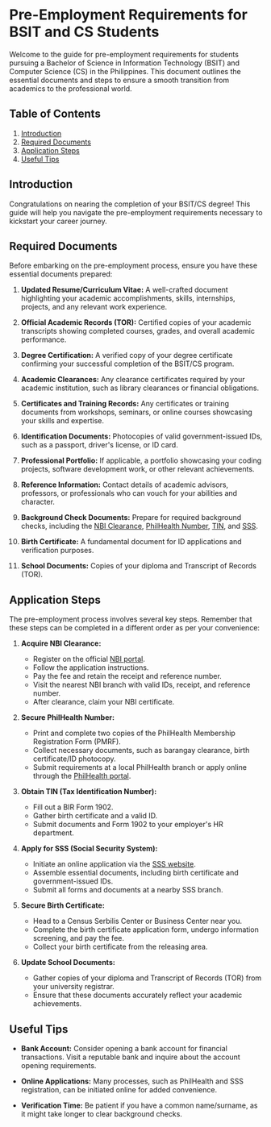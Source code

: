 # Pre-Employment Requirements for BSIT and CS Students

Welcome to the guide for pre-employment requirements for students pursuing a Bachelor of Science in Information Technology (BSIT) and Computer Science (CS) in the Philippines. This document outlines the essential documents and steps to ensure a smooth transition from academics to the professional world.

## Table of Contents

1. [Introduction](#introduction)
2. [Required Documents](#required-documents)
3. [Application Steps](#application-steps)
4. [Useful Tips](#useful-tips)

## Introduction

Congratulations on nearing the completion of your BSIT/CS degree! This guide will help you navigate the pre-employment requirements necessary to kickstart your career journey.

## Required Documents

Before embarking on the pre-employment process, ensure you have these essential documents prepared:

1. **Updated Resume/Curriculum Vitae:** A well-crafted document highlighting your academic accomplishments, skills, internships, projects, and any relevant work experience.

2. **Official Academic Records (TOR):** Certified copies of your academic transcripts showing completed courses, grades, and overall academic performance.

3. **Degree Certification:** A verified copy of your degree certificate confirming your successful completion of the BSIT/CS program.

4. **Academic Clearances:** Any clearance certificates required by your academic institution, such as library clearances or financial obligations.

5. **Certificates and Training Records:** Any certificates or training documents from workshops, seminars, or online courses showcasing your skills and expertise.

6. **Identification Documents:** Photocopies of valid government-issued IDs, such as a passport, driver's license, or ID card.

7. **Professional Portfolio:** If applicable, a portfolio showcasing your coding projects, software development work, or other relevant achievements.

8. **Reference Information:** Contact details of academic advisors, professors, or professionals who can vouch for your abilities and character.

9. **Background Check Documents:** Prepare for required background checks, including the [NBI Clearance](#nbi-clearance), [PhilHealth Number](#philhealth-number), [TIN](#tin), and [SSS](#sss).

10. **Birth Certificate:** A fundamental document for ID applications and verification purposes.

11. **School Documents:** Copies of your diploma and Transcript of Records (TOR).

## Application Steps

The pre-employment process involves several key steps. Remember that these steps can be completed in a different order as per your convenience:

1. **Acquire NBI Clearance:**
   - Register on the official [NBI portal](https://clearance.nbi.gov.ph).
   - Follow the application instructions.
   - Pay the fee and retain the receipt and reference number.
   - Visit the nearest NBI branch with valid IDs, receipt, and reference number.
   - After clearance, claim your NBI certificate.

2. **Secure PhilHealth Number:**
   - Print and complete two copies of the PhilHealth Membership Registration Form (PMRF).
   - Collect necessary documents, such as barangay clearance, birth certificate/ID photocopy.
   - Submit requirements at a local PhilHealth branch or apply online through the [PhilHealth portal](https://eregister.PhilHealth.gov.ph).

3. **Obtain TIN (Tax Identification Number):**
   - Fill out a BIR Form 1902.
   - Gather birth certificate and a valid ID.
   - Submit documents and Form 1902 to your employer's HR department.

4. **Apply for SSS (Social Security System):**
   - Initiate an online application via the [SSS website](https://www.sss.gov.ph/sss/rcsmi/newApplication.html).
   - Assemble essential documents, including birth certificate and government-issued IDs.
   - Submit all forms and documents at a nearby SSS branch.

5. **Secure Birth Certificate:**
   - Head to a Census Serbilis Center or Business Center near you.
   - Complete the birth certificate application form, undergo information screening, and pay the fee.
   - Collect your birth certificate from the releasing area.

6. **Update School Documents:**
   - Gather copies of your diploma and Transcript of Records (TOR) from your university registrar.
   - Ensure that these documents accurately reflect your academic achievements.

## Useful Tips

- **Bank Account:** Consider opening a bank account for financial transactions. Visit a reputable bank and inquire about the account opening requirements.

- **Online Applications:** Many processes, such as PhilHealth and SSS registration, can be initiated online for added convenience.

- **Verification Time:** Be patient if you have a common name/surname, as it might take longer to clear background checks.


